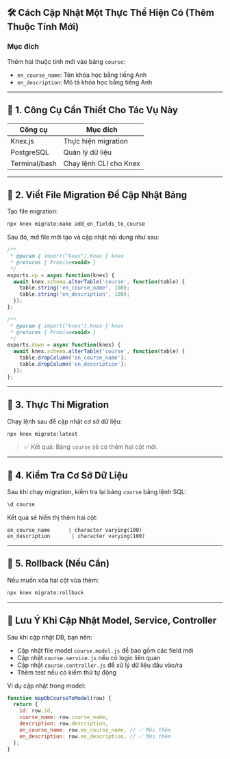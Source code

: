 ## 🛠️ Cách Cập Nhật Một Thực Thể Hiện Có (Thêm Thuộc Tính Mới)

### Mục đích

Thêm hai thuộc tính mới vào bảng `course`:

* `en_course_name`: Tên khóa học bằng tiếng Anh
* `en_description`: Mô tả khóa học bằng tiếng Anh

---

## 🧰 1. Công Cụ Cần Thiết Cho Tác Vụ Này

| Công cụ       | Mục đích               |
| ------------- | ---------------------- |
| Knex.js       | Thực hiện migration    |
| PostgreSQL    | Quản lý dữ liệu        |
| Terminal/bash | Chạy lệnh CLI cho Knex |

---

## 💾 2. Viết File Migration Để Cập Nhật Bảng

Tạo file migration:

```bash
npx knex migrate:make add_en_fields_to_course
```

Sau đó, mở file mới tạo và cập nhật nội dung như sau:

```js
/**
 * @param { import("knex").Knex } knex
 * @returns { Promise<void> }
 */
exports.up = async function(knex) {
  await knex.schema.alterTable('course', function(table) {
    table.string('en_course_name', 100);
    table.string('en_description', 100);
  });
};

/**
 * @param { import("knex").Knex } knex
 * @returns { Promise<void> }
 */
exports.down = async function(knex) {
  await knex.schema.alterTable('course', function(table) {
    table.dropColumn('en_course_name');
    table.dropColumn('en_description');
  });
};
```

---

## 🚀 3. Thực Thi Migration

Chạy lệnh sau để cập nhật cơ sở dữ liệu:

```bash
npx knex migrate:latest
```

> ✅ Kết quả: Bảng `course` sẽ có thêm hai cột mới.

---

## 🧪 4. Kiểm Tra Cơ Sở Dữ Liệu

Sau khi chạy migration, kiểm tra lại bảng `course` bằng lệnh SQL:

```sql
\d course
```

Kết quả sẽ hiển thị thêm hai cột:

```text
en_course_name      | character varying(100)
en_description       | character varying(100)
```

---

## 🔄 5. Rollback (Nếu Cần)

Nếu muốn xóa hai cột vừa thêm:

```bash
npx knex migrate:rollback
```

---

## 📌 Lưu Ý Khi Cập Nhật Model, Service, Controller

Sau khi cập nhật DB, bạn nên:

* Cập nhật file model `course.model.js` để bao gồm các field mới
* Cập nhật `course.service.js` nếu có logic liên quan
* Cập nhật `course.controller.js` để xử lý dữ liệu đầu vào/ra
* Thêm test nếu có kiểm thử tự động

Ví dụ cập nhật trong model:

```js
function mapDbCourseToModel(row) {
  return {
    id: row.id,
    course_name: row.course_name,
    description: row.description,
    en_course_name: row.en_course_name, // ✅ Mới thêm
    en_description: row.en_description, // ✅ Mới thêm
  };
}
```
